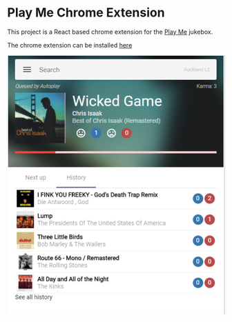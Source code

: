 # Play Me Chrome Extension

This project is a React based chrome extension for the [Play Me](https://github.com/TradeMe/PlayMe) jukebox.

The chrome extension can be installed [here](https://chrome.google.com/webstore/detail/play-me/ocanfmcdoeehenjbgpjmdgahjokogcob)

![Screenshot](https://raw.githubusercontent.com/Lightw3ight/PlayMeExtension/master/screenshot.PNG)